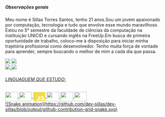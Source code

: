<h5> Observações gerais </h5>

Meu nome é Sillas Torres Santos, tenho 21 anos.Sou um jovem apaixonado por computação, tecnologia e tudo que envolve esse mundo maravilhoso.
Estou no 5° semestre da faculdade de ciências da computação na instituição UNICID e cursando inglês na FreeUp.Em busca de primeira oportunidade de trabalho, coloco-me à disposição para iniciar minha trajetória profissional como desenvolvedor. Tenho muita força de vontade para aprender, sempre buscando o melhor de mim a cada dia que passa.
  <div> 
  <a href = "mailto:sillas.zom@gmail.com"><img src="https://img.shields.io/badge/Gmail-D14836?style=for-the-badge&logo=gmail&logoColor=white" target="_blank"></a>
  <a href="https://www.linkedin.com/in/sillas-torres-410135175/" target="_blank"><img src="https://img.shields.io/badge/-LinkedIn-%230077B5?style=for-the-badge&logo=linkedin&logoColor=white" target="_blank"></a> 
   
  </div>
<div>
  <a href="https://github.com/dev-sillas">
  <img height="150em" src="https://github-readme-stats.vercel.app/api?username=dev-sillas&show_icons=true&theme=dark&include_all_commits=true&count_private=true"/>
  <img height="150em" src="https://github-readme-stats.vercel.app/api/top-langs/?username=dev-sillas&layout=compact&langs_count=7&theme=dark"/>
    
</div>
  <div>
    <h6>LINGUAGUEM QUE ESTUDO:</h6>
  <img align="center" height="30" width="40" src="https://cdn.jsdelivr.net/gh/devicons/devicon/icons/java/java-original.svg" />
  <img align="center" height="30" width="40" src="https://cdn.jsdelivr.net/gh/devicons/devicon/icons/mysql/mysql-original-wordmark.svg" />
  <img align="center" height="30" width="40" src="https://raw.githubusercontent.com/devicons/devicon/master/icons/javascript/javascript-plain.svg">
  <img align="center" height="30" width="40" src="https://cdn.jsdelivr.net/gh/devicons/devicon/icons/c/c-plain.svg" />
  <img align="center" height="30" width="40" src="https://cdn.jsdelivr.net/gh/devicons/devicon/icons/python/python-original-wordmark.svg" />
  <img align="center" height="30" width="40" src="https://cdn.jsdelivr.net/gh/devicons/devicon/icons/php/php-original.svg" />
  </div>
        ![Snake animation](https://github.com/dev-sillas/dev-sillas/blob/output/github-contribution-grid-snake.svg)

 
